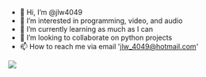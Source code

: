 - 👋 Hi, I’m @jlw4049
- 👀 I’m interested in programming, video, and audio
- 🌱 I’m currently learning as much as I can
- 💞️ I’m looking to collaborate on python projects
- 📫 How to reach me via email 'jlw_4049@hotmail.com'

![](https://komarev.com/ghpvc/?username=jlw4049)

<!---
jlw4049/jlw4049 is a ✨ special ✨ repository because its `README.md` (this file) appears on your GitHub profile.
You can click the Preview link to take a look at your changes.
--->
